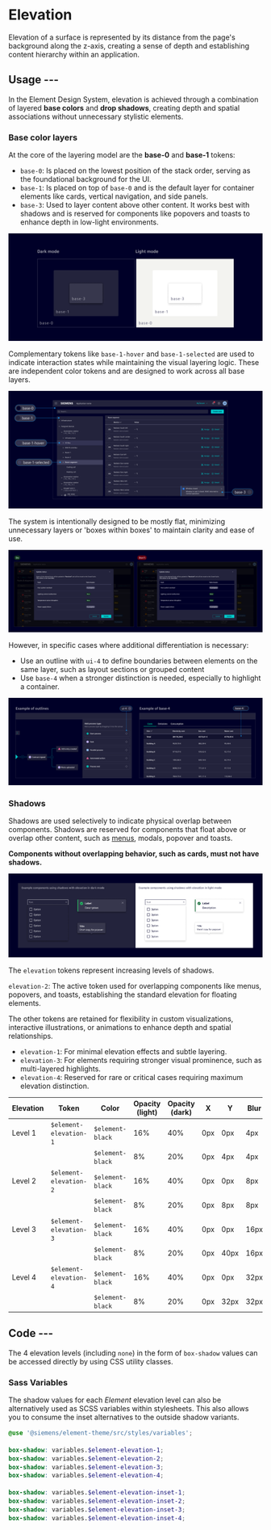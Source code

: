 # Elevation

Elevation of a surface is represented by its distance from the page's background along the z-axis, creating a sense of depth and establishing content hierarchy within an application.

## Usage ---

In the Element Design System, elevation is achieved through a combination of layered **base colors** and **drop shadows**,
creating depth and spatial associations without unnecessary stylistic elements.

### Base color layers

At the core of the layering model are the **base-0** and **base-1** tokens:

- `base-0`: Is placed on the lowest position of the stack order, serving as the foundational background for the UI.
- `base-1`: Is placed on top of `base-0` and is the default layer for container elements like cards,
  vertical navigation, and side panels.
- `base-3`: Used to layer content above other content. It works best with shadows and is
reserved for components like popovers and toasts to enhance depth in low-light environments.

![Elevation](images/elevation.png)

Complementary tokens like `base-1-hover` and `base-1-selected` are used
to indicate interaction states while maintaining the visual layering logic.
These are independent color tokens and are designed to work across all base layers.

![Elevation usage example](images/elevation-usage-example.png)

The system is intentionally designed to be mostly flat, minimizing unnecessary layers or
'boxes within boxes' to maintain clarity and ease of use.

![Elevation layers do's and don'ts](images/elevation-do-and-donts.png)

However, in specific cases where additional differentiation is necessary:

- Use an outline with `ui-4` to define boundaries between elements on the same layer,
  such as layout sections or grouped content
- Use `base-4` when a stronger distinction is needed, especially to  highlight a container.

![Elevation exceptions example](images/elevation-exceptions.png)

### Shadows

Shadows are used selectively to indicate physical overlap between components.
Shadows are reserved for components that float above or overlap other content,
such as [menus](../components/buttons-menus/menu.md), modals, popover and toasts.

**Components without overlapping behavior, such as cards, must not have shadows.**

![Elevation with shadows component examples](images/elevation-shadows.png)

The `elevation` tokens represent increasing levels of shadows.

`elevation-2`: The active token used for overlapping components like menus, popovers, and toasts, establishing the standard elevation for floating elements.

The other tokens are retained for flexibility in custom visualizations, interactive
illustrations, or animations to enhance depth and spatial relationships.

- `elevation-1`: For minimal elevation effects and subtle layering.
- `elevation-3`: For elements requiring stronger visual prominence, such as multi-layered highlights.
- `elevation-4`: Reserved for rare or critical cases requiring maximum elevation distinction.

| Elevation | Token                  | Color            | Opacity (light) | Opacity (dark)  | X   | Y    | Blur
|-----------|------------------------|------------------|-----------------|-----------------|-----|------|-----
| Level 1   | `$element-elevation-1` | `$element-black` | 16%             | 40%             | 0px | 0px  | 4px
|           |                        | `$element-black` | 8%              | 20%             | 0px | 4px  | 4px
| Level 2   | `$element-elevation-2` | `$element-black` | 16%             | 40%             | 0px | 0px  | 8px
|           |                        | `$element-black` | 8%              | 20%             | 0px | 8px  | 8px
| Level 3   | `$element-elevation-3` | `$element-black` | 16%             | 40%             | 0px | 0px  | 16px
|           |                        | `$element-black` | 8%              | 20%             | 0px | 40px | 16px
| Level 4   | `$element-elevation-4` | `$element-black` | 16%             | 40%             | 0px | 0px  | 32px
|           |                        | `$element-black` | 8%              | 20%             | 0px | 32px | 32px

## Code ---

The 4 elevation levels (including `none`) in the form of `box-shadow` values can
be accessed directly by using CSS utility classes.

<si-docs-component example="elevation/elevation" height="120"></si-docs-component>

### Sass Variables

The shadow values for each *Element* elevation level can also be alternatively
used as SCSS variables within stylesheets. This also allows you to consume the
inset alternatives to the outside shadow variants.

```scss
@use '@siemens/element-theme/src/styles/variables';

box-shadow: variables.$element-elevation-1;
box-shadow: variables.$element-elevation-2;
box-shadow: variables.$element-elevation-3;
box-shadow: variables.$element-elevation-4;

box-shadow: variables.$element-elevation-inset-1;
box-shadow: variables.$element-elevation-inset-2;
box-shadow: variables.$element-elevation-inset-3;
box-shadow: variables.$element-elevation-inset-4;
```
